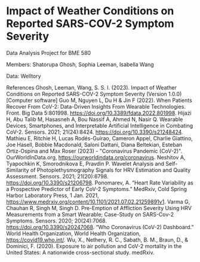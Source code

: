# Impact of Weather Conditions on Reported SARS-COV-2 Symptom Severity
Data Analysis Project for BME 580

Members: Shatorupa Ghosh, Sophia Leeman, Isabella Wang

Data: Welltory




References
Ghosh, Leeman, Wang, S. S. I. (2023). Impact of Weather Conditions on Reported SARS-COV-2 Symptom Severity (Version 1.0.0) [Computer software]
Guo M, Nguyen L, Du H & Jin F (2022). When Patients Recover From CoV-2: Data-Driven Insights From Wearable Technologies. Front. Big Data 5:801998. https://doi.org/10.3389/fdata.2022.801998.
Hijazi H, Abu Talib M, Hasasneh A, Bou Nassif A, Ahmed N, Nasir Q. Wearable Devices, Smartphones, and Interpretable Artificial Intelligence in Combating CoV-2. Sensors. 2021; 21(24):8424. https://doi.org/10.3390/s21248424.
Mathieu E, Ritchie H, Lucas Rodés-Guirao, Cameron Appel, Charlie Giattino, Joe Hasell, Bobbie Macdonald, Saloni Dattani, Diana Beltekian, Esteban Ortiz-Ospina and Max Roser (2023) - "Coronavirus Pandemic (CoV-2)". OurWorldInData.org, https://ourworldindata.org/coronavirus.
Neshitov A, Tyapochkin K, Smorodnikova E, Pravdin P. Wavelet Analysis and Self-Similarity of Photoplethysmography Signals for HRV Estimation and Quality Assessment. Sensors. 2021; 21(20):6798. https://doi.org/10.3390/s21206798.
Ponomarev, A. “Heart Rate Variability as a Prospective Predictor of Early CoV-2 Symptoms.” MedRxiv, Cold Spring Harbor Laboratory Press, 1 Jan. 2021, https://www.medrxiv.org/content/10.1101/2021.07.02.21259891v1.
Varma G, Chauhan R, Singh M, Singh D. Pre-Emption of Affliction Severity Using HRV Measurements from a Smart Wearable; Case-Study on SARS-Cov-2 Symptoms. Sensors. 2020; 20(24):7068. https://doi.org/10.3390/s20247068.
“Who Coronavirus (CoV-2) Dashboard.” World Health Organization, World Health Organization, https://covid19.who.int/.
Wu, X., Nethery, R. C., Sabath, B. M., Braun, D., & Dominici, F. (2020). Exposure to air pollution and CoV-2 mortality in the United States: A nationwide cross-sectional study. medRxiv.

